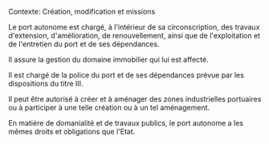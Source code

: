 Contexte: Création, modification et missions

Le port autonome est chargé, à l'intérieur de sa circonscription, des travaux d'extension, d'amélioration, de renouvellement, ainsi que de l'exploitation et de l'entretien du port et de ses dépendances.

Il assure la gestion du domaine immobilier qui lui est affecté.

Il est chargé de la police du port et de ses dépendances prévue par les dispositions du titre III.

Il peut être autorisé à créer et à aménager des zones industrielles portuaires ou à participer à une telle création ou à un tel aménagement.

En matière de domanialité et de travaux publics, le port autonome a les mêmes droits et obligations que l'Etat.